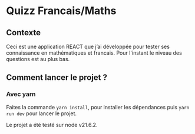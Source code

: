 # Quizz Francais/Maths

## Contexte

Ceci est une application REACT que j’ai développée pour tester ses connaissance en mathématiques et francais. Pour l'instant le niveau des questions est au plus bas.

## Comment lancer le projet ?

### Avec yarn

Faites la commande `yarn install`, pour installer les dépendances puis `yarn run dev` pour lancer le projet.

Le projet a été testé sur node v21.6.2.
